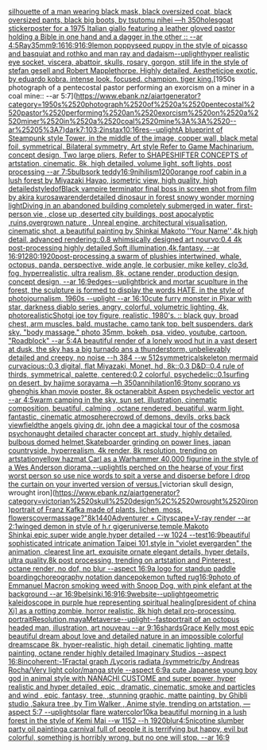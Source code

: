 [silhouette of a man wearing black mask, black oversized coat, black oversized pants, black big boots, by tsutomu nihei —h 350](https://www.ebank.nz/aiartgenerator?category=silhouette%2520of%2520a%2520man%2520wearing%2520black%2520mask%2C%2520black%2520oversized%2520coat%2C%2520black%2520oversized%2520pants%2C%2520black%2520big%2520boots%2C%2520by%2520tsutomu%2520nihei%2520%E2%80%94h%2520350)[holes](https://www.ebank.nz/aiartgenerator?category=holes)[goat sticker](https://www.ebank.nz/aiartgenerator?category=goat%2520sticker)[poster for a 1975 Italian giallo featuring a leather gloved pastor holding a Bible in one hand and a dagger in the other :: --ar 4:5](https://www.ebank.nz/aiartgenerator?category=poster%2520for%2520a%25201975%2520Italian%2520giallo%2520featuring%2520a%2520leather%2520gloved%2520pastor%2520holding%2520a%2520Bible%2520in%2520one%2520hand%2520and%2520a%2520dagger%2520in%2520the%2520other%2520%3A%3A%2520--ar%25204%3A5)[Ray](https://www.ebank.nz/aiartgenerator?category=Ray)[35mm](https://www.ebank.nz/aiartgenerator?category=35mm)[9:16](https://www.ebank.nz/aiartgenerator?category=9%3A16)[16:9](https://www.ebank.nz/aiartgenerator?category=16%3A9)[16:9](https://www.ebank.nz/aiartgenerator?category=16%3A9)[lemon poppyseed puppy in the style of picasso and basquiat and rothko and man ray and dadaism](https://www.ebank.nz/aiartgenerator?category=lemon%2520poppyseed%2520puppy%2520in%2520the%2520style%2520of%2520picasso%2520and%2520basquiat%2520and%2520rothko%2520and%2520man%2520ray%2520and%2520dadaism)[--uplight](https://www.ebank.nz/aiartgenerator?category=--uplight)[hyper realistic eye socket, viscera, abattoir, skulls, rosary, gorgon, still life in the style of stefan gesell and Robert Mapplethorpe. Highly detailed, Aesthetic](https://www.ebank.nz/aiartgenerator?category=hyper%2520realistic%2520eye%2520socket%2C%2520viscera%2C%2520abattoir%2C%2520skulls%2C%2520rosary%2C%2520gorgon%2C%2520still%2520life%2520in%2520the%2520style%2520of%2520stefan%2520gesell%2520and%2520Robert%2520Mapplethorpe.%2520Highly%2520detailed%2C%2520Aesthetic)[joe exotic, by eduardo kobra. intense look. focused. champion. tiger king.](https://www.ebank.nz/aiartgenerator?category=joe%2520exotic%2C%2520by%2520eduardo%2520kobra.%2520intense%2520look.%2520focused.%2520champion.%2520tiger%2520king.)[1950s photograph of a pentecostal pastor performing an exorcism on a miner in a coal mine:: --ar 5:7](https://www.ebank.nz/aiartgenerator?category=1950s%2520photograph%2520of%2520a%2520pentecostal%2520pastor%2520performing%2520an%2520exorcism%2520on%2520a%2520miner%2520in%2520a%2520coal%2520mine%3A%3A%2520--ar%25205%3A7)[dark](https://www.ebank.nz/aiartgenerator?category=dark)[7:10](https://www.ebank.nz/aiartgenerator?category=7%3A10)[3:2](https://www.ebank.nz/aiartgenerator?category=3%3A2)[instax](https://www.ebank.nz/aiartgenerator?category=instax)[10:16](https://www.ebank.nz/aiartgenerator?category=10%3A16)[res](https://www.ebank.nz/aiartgenerator?category=res)[--uplight](https://www.ebank.nz/aiartgenerator?category=--uplight)[A blueprint of Steampunk style Tower,   in the middle of the image,   copper wall, black metal foil, symmetrical,  Bilateral symmetry,  Art style Refer to Game Machinarium.  concept design, Two large pliers, Refer to SHAPESHIFTER CONCEPTS  of artstation, cinematic,  8k, high detailed,  volume light,  soft lights,  post processing    --ar 7:5](https://www.ebank.nz/aiartgenerator?category=A%2520blueprint%2520of%2520Steampunk%2520style%2520Tower%2C%2520%2520%2520in%2520the%2520middle%2520of%2520the%2520image%2C%2520%2520%2520copper%2520wall%2C%2520black%2520metal%2520foil%2C%2520symmetrical%2C%2520%2520Bilateral%2520symmetry%2C%2520%2520Art%2520style%2520Refer%2520to%2520Game%2520Machinarium.%2520%2520concept%2520design%2C%2520Two%2520large%2520pliers%2C%2520Refer%2520to%2520SHAPESHIFTER%2520CONCEPTS%2520%2520of%2520artstation%2C%2520cinematic%2C%2520%25208k%2C%2520high%2520detailed%2C%2520%2520volume%2520light%2C%2520%2520soft%2520lights%2C%2520%2520post%2520processing%2520%2520%2520%2520--ar%25207%3A5)[bulbs](https://www.ebank.nz/aiartgenerator?category=bulbs)[ork teddy](https://www.ebank.nz/aiartgenerator?category=ork%2520teddy)[16:9](https://www.ebank.nz/aiartgenerator?category=16%3A9)[nihilism](https://www.ebank.nz/aiartgenerator?category=nihilism)[1200](https://www.ebank.nz/aiartgenerator?category=1200)[orange roof cabin in a lush forest by Miyazaki Hayao, isometric view, high quality, high detailed](https://www.ebank.nz/aiartgenerator?category=orange%2520roof%2520cabin%2520in%2520a%2520lush%2520forest%2520by%2520Miyazaki%2520Hayao%2C%2520isometric%2520view%2C%2520high%2520quality%2C%2520high%2520detailed)[style](https://www.ebank.nz/aiartgenerator?category=style)[dof](https://www.ebank.nz/aiartgenerator?category=dof)[Black vampire terminator final boss in screen shot from film by akira kurosawa](https://www.ebank.nz/aiartgenerator?category=Black%2520vampire%2520terminator%2520final%2520boss%2520in%2520screen%2520shot%2520from%2520film%2520by%2520akira%2520kurosawa)[render](https://www.ebank.nz/aiartgenerator?category=render)[detailed dinosaur in forest snowy wonder morning light](https://www.ebank.nz/aiartgenerator?category=detailed%2520dinosaur%2520in%2520forest%2520snowy%2520wonder%2520morning%2520light)[Diving in an abandoned building completely submerged in water, first-person vie , close up ,deserted city buildings, post apocalyptic ,ruins,overgrown nature , Unreal engine, architectural visualisation, cinematic shot, a beautiful painting by Shinkai Makoto ''Your Name'',4k,high detail, advanced rendering::0.8 whimsically designed art nourvo:0.4 4k post-processing highly detailed,Soft illumination,4k,fantasy, --ar 16:9](https://www.ebank.nz/aiartgenerator?category=Diving%2520in%2520an%2520abandoned%2520building%2520completely%2520submerged%2520in%2520water%2C%2520first-person%2520vie%2520%2C%2520close%2520up%2520%2Cdeserted%2520city%2520buildings%2C%2520post%2520apocalyptic%2520%2Cruins%2Covergrown%2520nature%2520%2C%2520Unreal%2520engine%2C%2520architectural%2520visualisation%2C%2520cinematic%2520shot%2C%2520a%2520beautiful%2520painting%2520by%2520Shinkai%2520Makoto%2520%27%27Your%2520Name%27%27%2C4k%2Chigh%2520detail%2C%2520advanced%2520rendering%3A%3A0.8%2520whimsically%2520designed%2520art%2520nourvo%3A0.4%25204k%2520post-processing%2520highly%2520detailed%2CSoft%2520illumination%2C4k%2Cfantasy%2C%2520--ar%252016%3A9)[1280:1920](https://www.ebank.nz/aiartgenerator?category=1280%3A1920)[post-processing,](https://www.ebank.nz/aiartgenerator?category=post-processing%2C)[a swarm of plushies intertwined, whale, octopus, panda, perspective, wide angle, le corbusier, mike kelley, clo3d, fog, hyperrealistic, ultra realism, 8k, octane render, production design, concept design, --ar 16:9](https://www.ebank.nz/aiartgenerator?category=a%2520swarm%2520of%2520plushies%2520intertwined%2C%2520whale%2C%2520octopus%2C%2520panda%2C%2520perspective%2C%2520wide%2520angle%2C%2520le%2520corbusier%2C%2520mike%2520kelley%2C%2520clo3d%2C%2520fog%2C%2520hyperrealistic%2C%2520ultra%2520realism%2C%25208k%2C%2520octane%2520render%2C%2520production%2520design%2C%2520concept%2520design%2C%2520--ar%252016%3A9)[edges](https://www.ebank.nz/aiartgenerator?category=edges)[--uplight](https://www.ebank.nz/aiartgenerator?category=--uplight)[brick and mortar scuplture in the forest, the sculpture is formed to display the words HATE, in the style of photojournalism, 1960s --uplight --ar 16:10](https://www.ebank.nz/aiartgenerator?category=brick%2520and%2520mortar%2520scuplture%2520in%2520the%2520forest%2C%2520the%2520sculpture%2520is%2520formed%2520to%2520display%2520the%2520words%2520HATE%2C%2520in%2520the%2520style%2520of%2520photojournalism%2C%25201960s%2520--uplight%2520--ar%252016%3A10)[cute furry monster in Pixar with star, darkness diablo series, angry, colorful, volumetric lighting, 4k, photorealistic](https://www.ebank.nz/aiartgenerator?category=cute%2520furry%2520monster%2520in%2520Pixar%2520with%2520star%2C%2520darkness%2520diablo%2520series%2C%2520angry%2C%2520colorful%2C%2520volumetric%2520lighting%2C%25204k%2C%2520photorealistic)[Shot](https://www.ebank.nz/aiartgenerator?category=Shot)[gi joe toy figure, realistic, 1980's. :: black guy, broad chest, arm muscles. bald. mustache. camo tank top. belt suspenders. dark sky. "body massage." photo 35mm, bokeh, psa, video, youtube, cartoon. "Roadblock" --ar 5:4](https://www.ebank.nz/aiartgenerator?category=gi%2520joe%2520toy%2520figure%2C%2520realistic%2C%25201980%27s.%2520%3A%3A%2520black%2520guy%2C%2520broad%2520chest%2C%2520arm%2520muscles.%2520bald.%2520mustache.%2520camo%2520tank%2520top.%2520belt%2520suspenders.%2520dark%2520sky.%2520%22body%2520massage.%22%2520photo%252035mm%2C%2520bokeh%2C%2520psa%2C%2520video%2C%2520youtube%2C%2520cartoon.%2520%22Roadblock%22%2520--ar%25205%3A4)[A beautiful render of a lonely wood hut in a vast desert at dusk, the sky has a big turnado ans a thunderstorm, unbelievably detailed and creepy, no noise --h 384 --w 512](https://www.ebank.nz/aiartgenerator?category=A%2520beautiful%2520render%2520of%2520a%2520lonely%2520wood%2520hut%2520in%2520a%2520vast%2520desert%2520at%2520dusk%2C%2520the%2520sky%2520has%2520a%2520big%2520turnado%2520ans%2520a%2520thunderstorm%2C%2520unbelievably%2520detailed%2520and%2520creepy%2C%2520no%2520noise%2520--h%2520384%2520--w%2520512)[symmetrical](https://www.ebank.nz/aiartgenerator?category=symmetrical)[skeleton mermaid curvacious::0.3 digital, flat Miyazaki, Monet, hd, 8k::0.3 D&D::0.4 rule of thirds, symmetrical, palette, centered:0.2 colorful, psychedelic::0.1](https://www.ebank.nz/aiartgenerator?category=skeleton%2520mermaid%2520curvacious%3A%3A0.3%2520digital%2C%2520flat%2520Miyazaki%2C%2520Monet%2C%2520hd%2C%25208k%3A%3A0.3%2520D%26D%3A%3A0.4%2520rule%2520of%2520thirds%2C%2520symmetrical%2C%2520palette%2C%2520centered%3A0.2%2520colorful%2C%2520psychedelic%3A%3A0.1)[surfing on desert, by hajime sorayama —h 350](https://www.ebank.nz/aiartgenerator?category=surfing%2520on%2520desert%2C%2520by%2520hajime%2520sorayama%2520%E2%80%94h%2520350)[annihilation](https://www.ebank.nz/aiartgenerator?category=annihilation)[16:9](https://www.ebank.nz/aiartgenerator?category=16%3A9)[tony soprano vs ghenghis khan movie poster, 8k octane](https://www.ebank.nz/aiartgenerator?category=tony%2520soprano%2520vs%2520ghenghis%2520khan%2520movie%2520poster%2C%25208k%2520octane)[rabbit Aspen psychedelic vector art --ar 4:5](https://www.ebank.nz/aiartgenerator?category=rabbit%2520Aspen%2520psychedelic%2520vector%2520art%2520--ar%25204%3A5)[warm camping in the sky, sun set, illustration, cinematic composition, beuatiful, calming , octane rendered, beuatiful, warm light, fantastic, cinematic atmosphere](https://www.ebank.nz/aiartgenerator?category=warm%2520camping%2520in%2520the%2520sky%2C%2520sun%2520set%2C%2520illustration%2C%2520cinematic%2520composition%2C%2520beuatiful%2C%2520calming%2520%2C%2520octane%2520rendered%2C%2520beuatiful%2C%2520warm%2520light%2C%2520fantastic%2C%2520cinematic%2520atmosphere)[crowd of demons, devils, orks back view](https://www.ebank.nz/aiartgenerator?category=crowd%2520of%2520demons%2C%2520devils%2C%2520orks%2520back%2520view)[field](https://www.ebank.nz/aiartgenerator?category=field)[the angels giving dr. john dee a magickal tour of the cosmos](https://www.ebank.nz/aiartgenerator?category=the%2520angels%2520giving%2520dr.%2520john%2520dee%2520a%2520magickal%2520tour%2520of%2520the%2520cosmos)[a psychonaught detailed character concept art, study, highly detailed, bulbous domed helmet,](https://www.ebank.nz/aiartgenerator?category=a%2520psychonaught%2520detailed%2520character%2520concept%2520art%2C%2520study%2C%2520highly%2520detailed%2C%2520bulbous%2520domed%2520helmet%2C)[Skateboarder grinding on power lines, japan countryside, hyperrealism, 4k render, 8k resolution, trending on artstation](https://www.ebank.nz/aiartgenerator?category=Skateboarder%2520grinding%2520on%2520power%2520lines%2C%2520japan%2520countryside%2C%2520hyperrealism%2C%25204k%2520render%2C%25208k%2520resolution%2C%2520trending%2520on%2520artstation)[yellow hazmat Carl as a Warhammer 40,000 figurine in the style of a Wes Anderson diorama,](https://www.ebank.nz/aiartgenerator?category=yellow%2520hazmat%2520Carl%2520as%2520a%2520Warhammer%252040%2C000%2520figurine%2520in%2520the%2520style%2520of%2520a%2520Wes%2520Anderson%2520diorama%2C)[--uplight](https://www.ebank.nz/aiartgenerator?category=--uplight)[Is perched on the hearse of your first worst person so use nice words to spit a verse and disperse before I drop the curtain on your inverted version of versus.](https://www.ebank.nz/aiartgenerator?category=Is%2520perched%2520on%2520the%2520hearse%2520of%2520your%2520first%2520worst%2520person%2520so%2520use%2520nice%2520words%2520to%2520spit%2520a%2520verse%2520and%2520disperse%2520before%2520I%2520drop%2520the%2520curtain%2520on%2520your%2520inverted%2520version%2520of%2520versus.)[victorian skull design, wrought iron](https://www.ebank.nz/aiartgenerator?category=victorian%2520skull%2520design%2C%2520wrought%2520iron)[portrait of Franz Kafka made of plants, lichen, moss, flowers](https://www.ebank.nz/aiartgenerator?category=portrait%2520of%2520Franz%2520Kafka%2520made%2520of%2520plants%2C%2520lichen%2C%2520moss%2C%2520flowers)[cover](https://www.ebank.nz/aiartgenerator?category=cover)[massage?"](https://www.ebank.nz/aiartgenerator?category=massage%3F%22)[8k](https://www.ebank.nz/aiartgenerator?category=8k)[1440](https://www.ebank.nz/aiartgenerator?category=1440)[Adventurer + Cityscape+V-ray render --ar 2:1](https://www.ebank.nz/aiartgenerator?category=Adventurer%2520%2B%2520Cityscape%2BV-ray%2520render%2520--ar%25202%3A1)[winged demon in style of h.r giger](https://www.ebank.nz/aiartgenerator?category=winged%2520demon%2520in%2520style%2520of%2520h.r%2520giger)[universe,temple,Makoto Shinkai,epic,super wide angle,hyper detailed --w 1024 --test](https://www.ebank.nz/aiartgenerator?category=universe%2Ctemple%2CMakoto%2520Shinkai%2Cepic%2Csuper%2520wide%2520angle%2Chyper%2520detailed%2520--w%25201024%2520--test)[16:9](https://www.ebank.nz/aiartgenerator?category=16%3A9)[beautiful sophisticated intricate animation Taipei 101,style in "violet evergarden" the animation, clearest line art, exquisite ornate elegant details, hyper details, ultra quality,8k post processing, trending on artstation and Pinterest , octane render, no dof, no blur --aspect 16:9](https://www.ebank.nz/aiartgenerator?category=beautiful%2520sophisticated%2520intricate%2520animation%2520Taipei%2520101%2Cstyle%2520in%2520%22violet%2520evergarden%22%2520the%2520animation%2C%2520clearest%2520line%2520art%2C%2520exquisite%2520ornate%2520elegant%2520details%2C%2520hyper%2520details%2C%2520ultra%2520quality%2C8k%2520post%2520processing%2C%2520trending%2520on%2520artstation%2520and%2520Pinterest%2520%2C%2520octane%2520render%2C%2520no%2520dof%2C%2520no%2520blur%2520--aspect%252016%3A9)[a logo for standup paddle boarding](https://www.ebank.nz/aiartgenerator?category=a%2520logo%2520for%2520standup%2520paddle%2520boarding)[choreography notation dance](https://www.ebank.nz/aiartgenerator?category=choreography%2520notation%2520dance)[pokemon tufted rug](https://www.ebank.nz/aiartgenerator?category=pokemon%2520tufted%2520rug)[16:9](https://www.ebank.nz/aiartgenerator?category=16%3A9)[photo of Emmanuel Macron smoking weed with Snoop Dog, with pink elefant at the background --ar 16:9](https://www.ebank.nz/aiartgenerator?category=photo%2520of%2520Emmanuel%2520Macron%2520smoking%2520weed%2520with%2520Snoop%2520Dog%2C%2520with%2520pink%2520elefant%2520at%2520the%2520background%2520--ar%252016%3A9)[belsinki,](https://www.ebank.nz/aiartgenerator?category=belsinki%2C)[16:9](https://www.ebank.nz/aiartgenerator?category=16%3A9)[16:9](https://www.ebank.nz/aiartgenerator?category=16%3A9)[website](https://www.ebank.nz/aiartgenerator?category=website)[--uplight](https://www.ebank.nz/aiartgenerator?category=--uplight)[geometric kaleidoscope in purple hue representing spiritual healing](https://www.ebank.nz/aiartgenerator?category=geometric%2520kaleidoscope%2520in%2520purple%2520hue%2520representing%2520spiritual%2520healing)[[president of china Xi] as a rotting zombie, horror realistic, 8k high detail pro-processing, portrait](https://www.ebank.nz/aiartgenerator?category=%5Bpresident%2520of%2520china%2520Xi%5D%2520as%2520a%2520rotting%2520zombie%2C%2520horror%2520realistic%2C%25208k%2520high%2520detail%2520pro-processing%2C%2520portrait)[Resolution,maya](https://www.ebank.nz/aiartgenerator?category=Resolution%2Cmaya)[Metaverse](https://www.ebank.nz/aiartgenerator?category=Metaverse)[--uplight](https://www.ebank.nz/aiartgenerator?category=--uplight)[--fast](https://www.ebank.nz/aiartgenerator?category=--fast)[portrait of an octopus headed man, illustration, art nouveau --ar 9:16](https://www.ebank.nz/aiartgenerator?category=portrait%2520of%2520an%2520octopus%2520headed%2520man%2C%2520illustration%2C%2520art%2520nouveau%2520--ar%25209%3A16)[shards](https://www.ebank.nz/aiartgenerator?category=shards)[Grace Kelly most epic beautiful dream about love and detailed nature in an impossible colorful dreamscape 8k, hyper-realistic, high detail, cinematic lighting, matte painting, octane render highly detailed Imaginary Studios --aspect 16:8](https://www.ebank.nz/aiartgenerator?category=Grace%2520Kelly%2520most%2520epic%2520beautiful%2520dream%2520about%2520love%2520and%2520detailed%2520nature%2520in%2520an%2520impossible%2520colorful%2520dreamscape%25208k%2C%2520hyper-realistic%2C%2520high%2520detail%2C%2520cinematic%2520lighting%2C%2520matte%2520painting%2C%2520octane%2520render%2520highly%2520detailed%2520Imaginary%2520Studios%2520--aspect%252016%3A8)[incoherent:-1](https://www.ebank.nz/aiartgenerator?category=incoherent%3A-1)[Fractal graph /Lycoris radiata /symmetric/by Andreas Rocha/Very light color/manga style    --aspect 6:9](https://www.ebank.nz/aiartgenerator?category=Fractal%2520graph%2520/Lycoris%2520radiata%2520/symmetric/by%2520Andreas%2520Rocha/Very%2520light%2520color/manga%2520style%2520%2520%2520%2520--aspect%25206%3A9)[a cute Japanese young boy god in animal style with NANACHI CUSTOME and super power, hyper realistic and hyper detailed, epic , dramatic, cinematic, smoke and particles and wind , epic, fantasy, tree, ,stunning graphic, matte painting, by Ghibli studio ,Sakura tree ,by Tim Walker , Anime style, trending on artstation, —aspect 5:7 --uplight](https://www.ebank.nz/aiartgenerator?category=a%2520cute%2520Japanese%2520young%2520boy%2520god%2520in%2520animal%2520style%2520with%2520NANACHI%2520CUSTOME%2520and%2520super%2520power%2C%2520hyper%2520realistic%2520and%2520hyper%2520detailed%2C%2520epic%2520%2C%2520dramatic%2C%2520cinematic%2C%2520smoke%2520and%2520particles%2520and%2520wind%2520%2C%2520epic%2C%2520fantasy%2C%2520tree%2C%2520%2Cstunning%2520graphic%2C%2520matte%2520painting%2C%2520by%2520Ghibli%2520studio%2520%2CSakura%2520tree%2520%2Cby%2520Tim%2520Walker%2520%2C%2520Anime%2520style%2C%2520trending%2520on%2520artstation%2C%2520%E2%80%94aspect%25205%3A7%2520--uplight)[solar flare watercolor](https://www.ebank.nz/aiartgenerator?category=solar%2520flare%2520watercolor)[10k](https://www.ebank.nz/aiartgenerator?category=10k)[a beautiful morning in a lush forest in the style of Kemi Mai --w 1152 --h 1920](https://www.ebank.nz/aiartgenerator?category=a%2520beautiful%2520morning%2520in%2520a%2520lush%2520forest%2520in%2520the%2520style%2520of%2520Kemi%2520Mai%2520--w%25201152%2520--h%25201920)[blur](https://www.ebank.nz/aiartgenerator?category=blur)[4:5](https://www.ebank.nz/aiartgenerator?category=4%3A5)[nicotine slumber party oil painting](https://www.ebank.nz/aiartgenerator?category=nicotine%2520slumber%2520party%2520oil%2520painting)[a carnival full of people it is terrifying but happy, evil but colorful, something is horribly wrong, but no one will stop. --ar 16:9](https://www.ebank.nz/aiartgenerator?category=a%2520carnival%2520full%2520of%2520people%2520it%2520is%2520terrifying%2520but%2520happy%2C%2520evil%2520but%2520colorful%2C%2520something%2520is%2520horribly%2520wrong%2C%2520but%2520no%2520one%2520will%2520stop.%2520--ar%252016%3A9)